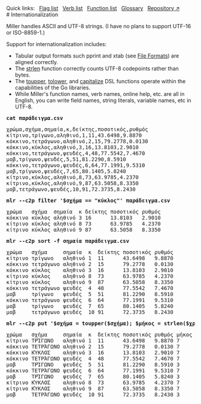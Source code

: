 <!---  PLEASE DO NOT EDIT DIRECTLY. EDIT THE .md.in FILE PLEASE. --->
<div>
<span class="quicklinks">
Quick links:
&nbsp;
<a class="quicklink" href="../reference-main-flag-list/index.html">Flag list</a>
&nbsp;
<a class="quicklink" href="../reference-verbs/index.html">Verb list</a>
&nbsp;
<a class="quicklink" href="../reference-dsl-builtin-functions/index.html">Function list</a>
&nbsp;
<a class="quicklink" href="../glossary/index.html">Glossary</a>
&nbsp;
<a class="quicklink" href="https://github.com/johnkerl/miller" target="_blank">Repository ↗</a>
</span>
</div>
# Internationalization

Miller handles ASCII and UTF-8 strings. (I have no plans to support UTF-16 or ISO-8859-1.)

Support for internationalization includes:

* Tabular output formats such pprint and xtab (see [File Formats](file-formats.md)) are aligned correctly.
* The [strlen](reference-dsl-builtin-functions.md#strlen) function correctly counts UTF-8 codepoints rather than bytes.
* The [toupper](reference-dsl-builtin-functions.md#toupper), [tolower](reference-dsl-builtin-functions.md#tolower), and [capitalize](reference-dsl-builtin-functions.md#capitalize) DSL functions operate within the capabilities of the Go libraries.
* While Miller's function names, verb names, online help, etc. are all in English, you can write field names, string literals, variable names, etc in UTF-8.

<pre class="pre-highlight-in-pair">
<b>cat παράδειγμα.csv</b>
</pre>
<pre class="pre-non-highlight-in-pair">
χρώμα,σχήμα,σημαία,κ,δείκτης,ποσοτικός,ρυθμός
κίτρινο,τρίγωνο,αληθινό,1,11,43.6498,9.8870
κόκκινο,τετράγωνο,αληθινό,2,15,79.2778,0.0130
κόκκινο,κύκλος,αληθινό,3,16,13.8103,2.9010
κόκκινο,τετράγωνο,ψευδές,4,48,77.5542,7.4670
μοβ,τρίγωνο,ψευδές,5,51,81.2290,8.5910
κόκκινο,τετράγωνο,ψευδές,6,64,77.1991,9.5310
μοβ,τρίγωνο,ψευδές,7,65,80.1405,5.8240
κίτρινο,κύκλος,αληθινό,8,73,63.9785,4.2370
κίτρινο,κύκλος,αληθινό,9,87,63.5058,8.3350
μοβ,τετράγωνο,ψευδές,10,91,72.3735,8.2430
</pre>

<pre class="pre-highlight-in-pair">
<b>mlr --c2p filter '$σχήμα == "κύκλος"' παράδειγμα.csv</b>
</pre>
<pre class="pre-non-highlight-in-pair">
χρώμα   σχήμα  σημαία  κ δείκτης ποσοτικός ρυθμός
κόκκινο κύκλος αληθινό 3 16      13.8103   2.9010
κίτρινο κύκλος αληθινό 8 73      63.9785   4.2370
κίτρινο κύκλος αληθινό 9 87      63.5058   8.3350
</pre>

<pre class="pre-highlight-in-pair">
<b>mlr --c2p sort -f σημαία παράδειγμα.csv</b>
</pre>
<pre class="pre-non-highlight-in-pair">
χρώμα   σχήμα     σημαία  κ  δείκτης ποσοτικός ρυθμός
κίτρινο τρίγωνο   αληθινό 1  11      43.6498   9.8870
κόκκινο τετράγωνο αληθινό 2  15      79.2778   0.0130
κόκκινο κύκλος    αληθινό 3  16      13.8103   2.9010
κίτρινο κύκλος    αληθινό 8  73      63.9785   4.2370
κίτρινο κύκλος    αληθινό 9  87      63.5058   8.3350
κόκκινο τετράγωνο ψευδές  4  48      77.5542   7.4670
μοβ     τρίγωνο   ψευδές  5  51      81.2290   8.5910
κόκκινο τετράγωνο ψευδές  6  64      77.1991   9.5310
μοβ     τρίγωνο   ψευδές  7  65      80.1405   5.8240
μοβ     τετράγωνο ψευδές  10 91      72.3735   8.2430
</pre>

<pre class="pre-highlight-in-pair">
<b>mlr --c2p put '$σχήμα = toupper($σχήμα); $μήκος = strlen($χρώμα)' παράδειγμα.csv</b>
</pre>
<pre class="pre-non-highlight-in-pair">
χρώμα   σχήμα     σημαία  κ  δείκτης ποσοτικός ρυθμός μήκος
κίτρινο ΤΡΊΓΩΝΟ   αληθινό 1  11      43.6498   9.8870 7
κόκκινο ΤΕΤΡΆΓΩΝΟ αληθινό 2  15      79.2778   0.0130 7
κόκκινο ΚΎΚΛΟΣ    αληθινό 3  16      13.8103   2.9010 7
κόκκινο ΤΕΤΡΆΓΩΝΟ ψευδές  4  48      77.5542   7.4670 7
μοβ     ΤΡΊΓΩΝΟ   ψευδές  5  51      81.2290   8.5910 3
κόκκινο ΤΕΤΡΆΓΩΝΟ ψευδές  6  64      77.1991   9.5310 7
μοβ     ΤΡΊΓΩΝΟ   ψευδές  7  65      80.1405   5.8240 3
κίτρινο ΚΎΚΛΟΣ    αληθινό 8  73      63.9785   4.2370 7
κίτρινο ΚΎΚΛΟΣ    αληθινό 9  87      63.5058   8.3350 7
μοβ     ΤΕΤΡΆΓΩΝΟ ψευδές  10 91      72.3735   8.2430 3
</pre>

